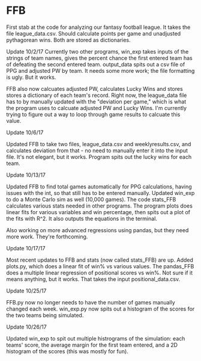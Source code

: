 # FFB
First stab at the code for analyzing our fantasy football league. It takes the file league_data.csv. Should calculate points per game and unadjusted pythagorean wins. Both are stored as dictionaries.

Update 10/2/17
Currently two other programs, win_exp takes inputs of the strings of team names, gives the percent chance the first entered team has of defeating the second entered team. output_data spits out a csv file of PPG and adjusted PW by team. It needs some more work; the file formatting is ugly. But it works.

FFB also now calcuates adjusted PW, calculates Lucky Wins and stores stores a dictionary of each team's record. Right now, the league_data file has to by manually updated with the "deviation per game," which is what the program uses to calcuate adjusted PW and Lucky Wins. I'm currently trying to figure out a way to loop through game results to calcuate this value.


Update 10/6/17

Updated FFB to take two files, league_data.csv and weeklyresults.csv, and calculates deviation from that - no need to manually enter it into the input file. It's not elegant, but it works. Program spits out the lucky wins for each team.


Update 10/13/17

Updated FFB to find total games automatically for PPG calculations, having issues with the int, so that still has to be entered manually. Updated win_exp to do a Monte Carlo sim as well (10,000 games). The code stats_FFB calculates various stats needed in other programs. The program plots does linear fits for various variables and win percentage, then spits out a plot of the fits with R^2. It also outputs the equations in the terminal.

Also working on more advanced regressions using pandas, but they need more work. They're forthcoming.

Update 10/17/17

Most recent updates to FFB and stats (now called stats_FFB) are up. Added plots.py, which does a linear fit of win% vs various values. The pandas_FFB does a multiple linear regression of positional scores vs win%. Not sure if it means anything, but it works. That takes the input positional_data.csv.

Update 10/25/17

FFB.py now no longer needs to have the number of games manually changed each week. win_exp.py now spits out a histogram of the scores for the two teams being simulated.

Update 10/26/17

Updated win_exp to spit out multiple histrograms of the simulation: each teams' score, the average margin for the first team entered, and a 2D histogram of the scores (this was mostly for fun).
